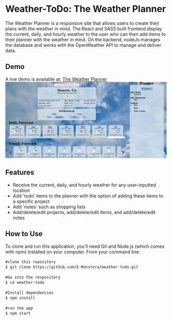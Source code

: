 # Weather-ToDo: The Weather Planner

The Weather Planner is a responsive site that allows users to create their plans with the weather in mind. The React and SASS built frontend display the current, daily, and hourly weather to the user who can then add items to their planner with the weather in mind. On the backend, nodeJs manages the database and works with the OpenWeather API to manage and deliver data.



## Demo
A live demo is available at: [The Weather Planner](http://planner.elisabethoconnor.com)
![Screenshot of Demo](/public/static/planner.png)

## Features
- Receive the current, daily, and hourly weather for any user-inputted location
- Add 'todo' items to the planner with the option of adding these items to a specific project
- Add 'notes' such as shopping lists
- Add/delete/edit projects, add/delete/edit items, and add/delete/edit notes

## How to Use
To clone and run this application, you'll need Git and Node.js (which comes with npm) installed on your computer. From your command line:

```
#clone this repository
$ git clone https://github.com/E-Monstera/weather-todo.git

#Go into the respository
$ cd weather-todo

#Install dependencies
$ npm install

#run the app
$ npm start
```
